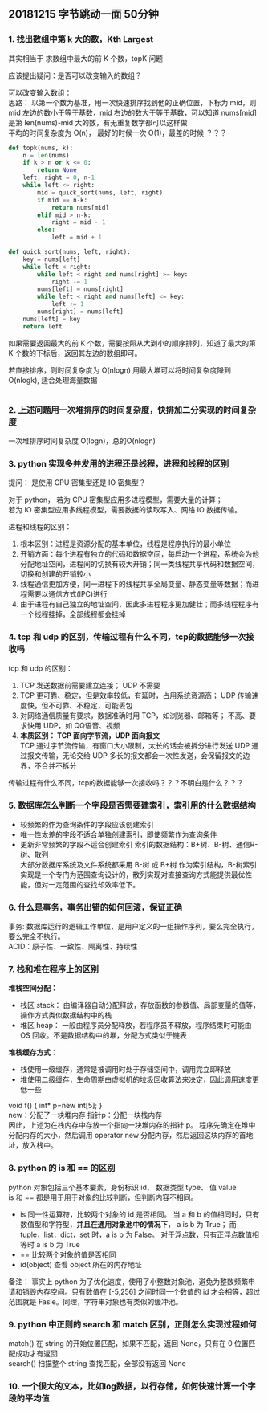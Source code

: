 ## 20181215 字节跳动一面 50分钟
### 1. 找出数组中第 k 大的数，Kth Largest 
其实相当于 求数组中最大的前 K 个数，topK 问题

应该提出疑问：是否可以改变输入的数组？

可以改变输入数组：  
思路： 以第一个数为基准，用一次快速排序找到他的正确位置，下标为 mid，则 mid 左边的数小于等于基数，mid 右边的数大于等于基数，可以知道 nums[mid] 是第 len(nums)-mid 大的数，有无重复数字都可以这样做  
平均的时间复杂度为 O(n)， 最好的时候一次 O(1)，最差的时候 ？？？
```python
def topk(nums, k):
    n = len(nums)
    if k > n or k <= 0:
        return None
    left, right = 0, n-1
    while left <= right:
        mid = quick_sort(nums, left, right)
        if mid == n-k:
            return nums[mid]
        elif mid > n-k:
            right = mid - 1
        else:
            left = mid + 1

def quick_sort(nums, left, right):
    key = nums[left]
    while left < right:
        while left < right and nums[right] >= key:
            right -= 1
        nums[left] = nums[right]
        while left < right and nums[left] <= key:
            left += 1
        nums[right] = nums[left]
    nums[left] = key
    return left
```

如果需要返回最大的前 K 个数，需要按照从大到小的顺序排列，知道了最大的第 K 个数的下标后，返回其左边的数组即可。
  
若直接排序，则时间复杂度为 O(nlogn)
用最大堆可以将时间复杂度降到 O(nlogk), 适合处理海量数据
```python

```

### 2. 上述问题用一次堆排序的时间复杂度，快排加二分实现的时间复杂度
一次堆排序时间复杂度 O(logn)，总的O(nlogn)

### 3. python 实现多并发用的进程还是线程，进程和线程的区别

提问： 是使用 CPU 密集型还是 IO 密集型？

对于 python， 若为 CPU 密集型应用多进程模型，需要大量的计算；  
若为 IO 密集型应用多线程模型，需要数据的读取写入、网络 IO 数据传输。  

进程和线程的区别：  
1. 根本区别：进程是资源分配的基本单位，线程是程序执行的最小单位
2. 开销方面：每个进程有独立的代码和数据空间，每启动一个进程，系统会为他分配地址空间，进程间的切换有较大开销；同一类线程共享代码和数据空间，切换和创建的开销较小
3. 线程通信更加方便，同一进程下的线程共享全局变量、静态变量等数据；而进程需要以通信方式(IPC)进行
4. 由于进程有自己独立的地址空间，因此多进程程序更加健壮；而多线程程序有一个线程挂掉，全部线程都会挂掉

### 4. tcp 和 udp 的区别，传输过程有什么不同，tcp的数据能够一次接收吗
tcp 和 udp 的区别：  
1. TCP 发送数据前需要建立连接； UDP 不需要
2. TCP 更可靠、稳定，但是效率较低，有延时，占用系统资源高； UDP 传输速度快，但不可靠、不稳定，可能丢包
3. 对网络通信质量有要求，数据准确时用 TCP，如浏览器、邮箱等； 不高、要求快用 UDP，如 QQ语音、视频
4. **本质区别： TCP 面向字节流，UDP 面向报文**  
TCP 通过字节流传输，有窗口大小限制，太长的话会被拆分进行发送
UDP 通过报文传输，无论交给 UDP 多长的报文都会一次性发送，会保留报文的边界，不合并不拆分

传输过程有什么不同，tcp的数据能够一次接收吗？？？不明白是什么？？？

### 5. 数据库怎么判断一个字段是否需要建索引，索引用的什么数据结构
- 较频繁的作为查询条件的字段应该创建索引
- 唯一性太差的字段不适合单独创建索引，即使频繁作为查询条件
- 更新非常频繁的字段不适合创建索引
索引的数据结构：B+树、B-树、通信R-树、散列  
大部分数据库系统及文件系统都采用 B-树 或 B+树 作为索引结构，B-树索引实现是一个专门为范围查询设计的，散列实现对直接查询方式能提供最优性能，但对一定范围的查找却效率低下。

### 6. 什么是事务，事务出错的如何回滚，保证正确
事务: 数据库运行的逻辑工作单位，是用户定义的一组操作序列，要么完全执行，要么完全不执行。  
ACID：原子性、一致性、隔离性、持续性

### 7. 栈和堆在程序上的区别
**堆栈空间分配：** 
- 栈区 stack： 由编译器自动分配释放，存放函数的参数值、局部变量的值等，操作方式类似数据结构中的栈 
- 堆区 heap： 一般由程序员分配释放，若程序员不释放，程序结束时可能由 OS 回收。不是数据结构中的堆，分配方式类似于链表

**堆栈缓存方式：**
- 栈使用一级缓存，通常是被调用时处于存储空间中，调用完立即释放
- 堆使用二级缓存，生命周期由虚拟机的垃圾回收算法来决定，因此调用速度更低一些

void f() { int* p=new int[5]; }   
new：分配了一块堆内存
指针p：分配一块栈内存  
因此，上述为在栈内存中存放一个指向一块堆内存的指针 p。 程序先确定在堆中分配内存的大小，然后调用 operator new 分配内存，然后返回这块内存的首地址，放入栈中。

### 8. python 的 is 和 == 的区别
python 对象包括三个基本要素，身份标识 id、 数据类型 type、 值 value  
is 和 == 都是用于用于对象的比较判断，但判断内容不相同。
- is 同一性运算符，比较两个对象的 id 是否相同。 当 a 和 b 的值相同时，只有数值型和字符型，**并且在通用对象池中的情况下**， a is b 为 True； 而 tuple，list，dict，set 时，a is b 为 False。 对于浮点数，只有正浮点数值相等时 a is b 为 True
- == 比较两个对象的值是否相同
- id(object) 查看 object 所在的内存地址

备注： 事实上 python 为了优化速度，使用了小整数对象池，避免为整数频繁申请和销毁内存空间。只有数值在 [-5,256] 之间时同一个数值的 id 才会相等，超过范围就是 Fasle。同理，字符串对象也有类似的缓冲池。

### 9. python 中正则的 search 和 match 区别，正则怎么实现过程如何
match() 在 string 的开始位置匹配，如果不匹配，返回 None，只有在 0 位置匹配成功才有返回  
search() 扫描整个 string 查找匹配，全部没有返回 None

### 10. 一个很大的文本，比如log数据，以行存储，如何快速计算一个字段的平均值


